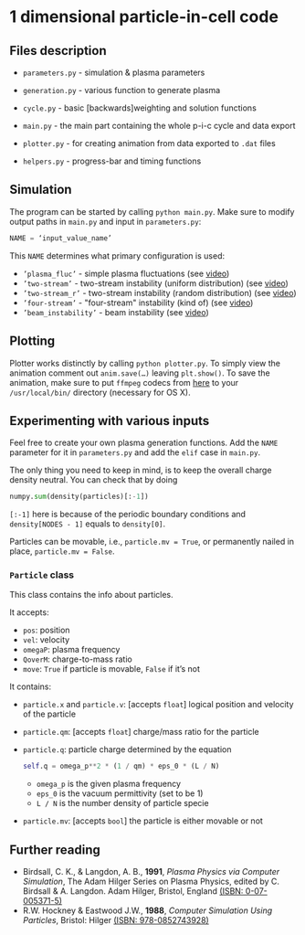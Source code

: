 # 1 dimensional particle-in-cell code

## Files description
- `parameters.py` - simulation & plasma parameters
- `generation.py` - various function to generate plasma
- `cycle.py` - basic [backwards]weighting and solution functions
- `main.py` - the main part containing the whole p-i-c cycle and data export

- `plotter.py` - for creating animation from data exported to `.dat` files

- `helpers.py` - progress-bar and timing functions

## Simulation
The program can be started by calling `python main.py`. Make sure to modify output paths in `main.py` and input in `parameters.py`:
```python
NAME = ‘input_value_name’
```

This `NAME` determines what primary configuration is used:
- `’plasma_fluc’` - simple plasma fluctuations (see [video](https://www.youtube.com/watch?v=CRl_Q-YGAiU))
- `’two-stream’` - two-stream instability (uniform distribution) (see [video](https://www.youtube.com/watch?v=HylkN0Ygl1E))
- `’two-stream_r’` - two-stream instability (random distribution) (see [video](https://www.youtube.com/watch?v=C5kP_TZ3IHY))
- `’four-stream’` - "four-stream" instability (kind of) (see [video](https://www.youtube.com/watch?v=xZGo-IZY8LU))
- `’beam_instability’` - beam instability (see [video](https://youtu.be/omAHGhcDOwI))

## Plotting
Plotter works distinctly by calling `python plotter.py`. To simply view the animation comment out `anim.save(…)` leaving `plt.show()`. To save the animation, make sure to put `ffmpeg` codecs from [here](http://www.ffmpegmac.net/) to your `/usr/local/bin/` directory (necessary for OS X).

## Experimenting with various inputs
Feel free to create your own plasma generation functions. Add the `NAME` parameter for it in `parameters.py` and add the `elif` case in `main.py`. 

The only thing you need to keep in mind, is to keep the overall charge density neutral. You can check that by doing
```python
numpy.sum(density(particles)[:-1])
```
`[:-1]` here is because of the periodic boundary conditions and `density[NODES - 1]` equals to `density[0]`.

Particles can be movable, i.e., `particle.mv = True`, or permanently nailed in place, `particle.mv = False`. 

### `Particle` class
This class contains the info about particles. 

It accepts: 
- `pos`: position
- `vel`: velocity
- `omegaP`: plasma frequency
- `QoverM`: charge-to-mass ratio
- `move`: `True` if particle is movable, `False` if it’s not

It contains:
- `particle.x` and `particle.v`: [accepts `float`] logical position and velocity of the particle
- `particle.qm`: [accepts `float`] charge/mass ratio for the particle
- `particle.q`: particle charge determined by the equation 
    
    ```python
    self.q = omega_p**2 * (1 / qm) * eps_0 * (L / N)
    ```
    - `omega_p` is the given plasma frequency
    - `eps_0` is the vacuum permittivity (set to be 1)
    - `L / N` is the number density of particle specie
- `particle.mv`: [accepts `bool`] the particle is either movable or not

## Further reading
- Birdsall, C. K., & Langdon, A. B., **1991**, *Plasma Physics via Computer Simulation*, The Adam Hilger Series on Plasma Physics, edited by C. Birdsall & A. Langdon. Adam Hilger, Bristol, England [(ISBN: 0-07-005371-5)](https://www.amazon.com/Plasma-Physics-via-Computer-Simulation/dp/0750310251)
- R.W. Hockney & Eastwood J.W., **1988**, *Computer Simulation Using Particles*, Bristol: Hilger [(ISBN: 978-0852743928)](https://www.amazon.com/Computer-Simulation-Using-Particles-Hockney/dp/0852743920)
